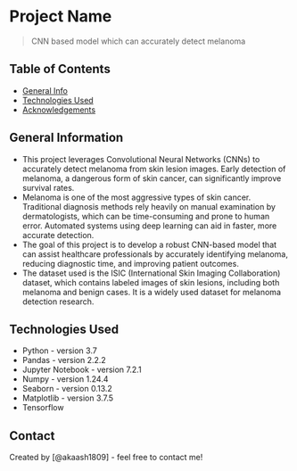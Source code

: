 # Project Name

> CNN based model which can accurately detect melanoma

## Table of Contents

- [General Info](#general-information)
- [Technologies Used](#technologies-used)
- [Acknowledgements](#acknowledgements)

## General Information

- This project leverages Convolutional Neural Networks (CNNs) to accurately detect melanoma from skin lesion images. Early detection of melanoma, a dangerous form of skin cancer, can significantly improve survival rates.
- Melanoma is one of the most aggressive types of skin cancer. Traditional diagnosis methods rely heavily on manual examination by dermatologists, which can be time-consuming and prone to human error. Automated systems using deep learning can aid in faster, more accurate detection.
- The goal of this project is to develop a robust CNN-based model that can assist healthcare professionals by accurately identifying melanoma, reducing diagnostic time, and improving patient outcomes.
- The dataset used is the ISIC (International Skin Imaging Collaboration) dataset, which contains labeled images of skin lesions, including both melanoma and benign cases. It is a widely used dataset for melanoma detection research.

## Technologies Used

- Python - version 3.7
- Pandas - version 2.2.2
- Jupyter Notebook - version 7.2.1
- Numpy - version 1.24.4
- Seaborn - version 0.13.2
- Matplotlib - version 3.7.5
- Tensorflow

## Contact

Created by [@akaash1809] - feel free to contact me!
